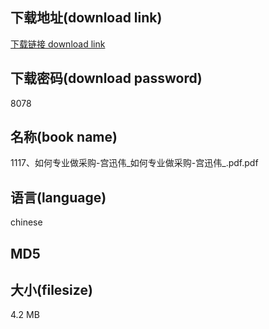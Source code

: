 ## 下载地址(download link)
[下载链接 download link](https://tutu365.netlify.app/?s=1117%E3%80%81%E5%A6%82%E4%BD%95%E4%B8%93%E4%B8%9A%E5%81%9A%E9%87%87%E8%B4%AD-%E5%AE%AB%E8%BF%85%E4%BC%9F_%E5%A6%82%E4%BD%95%E4%B8%93%E4%B8%9A%E5%81%9A%E9%87%87%E8%B4%AD-%E5%AE%AB%E8%BF%85%E4%BC%9F_.pdf)

## 下载密码(download password)
8078

## 名称(book name)
1117、如何专业做采购-宫迅伟_如何专业做采购-宫迅伟_.pdf.pdf

## 语言(language)
chinese

## MD5


## 大小(filesize)
4.2 MB
